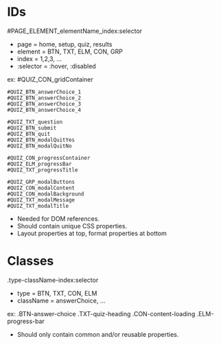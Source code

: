 # IDs
#PAGE_ELEMENT_elementName_index:selector
- page = home, setup, quiz, results
- element = BTN, TXT, ELM, CON, GRP
- index = 1,2,3, ...
- :selector = :hover, :disabled

ex:
    #QUIZ_CON_gridContainer

    #QUIZ_BTN_answerChoice_1
    #QUIZ_BTN_answerChoice_2
    #QUIZ_BTN_answerChoice_3
    #QUIZ_BTN_answerChoice_4

    #QUIZ_TXT_question
    #QUIZ_BTN_submit
    #QUIZ_BTN_quit
    #QUIZ_BTN_modalQuitYes
    #QUIZ_BTN_modalQuitNo

    #QUIZ_CON_progressContainer
    #QUIZ_ELM_progressBar
    #QUIZ_TXT_progressTitle

    #QUIZ_GRP_modalButtons
    #QUIZ_CON_modalContent
    #QUIZ_CON_modalBackground
    #QUIZ_TXT_modalMessage
    #QUIZ_TXT_modalTitle
    
* Needed for DOM references.
* Should contain unique CSS properties.
* Layout properties at top, format properties at bottom

# Classes
.type-className-index:selector
- type = BTN, TXT, CON, ELM
- className = answerChoice, ...

ex:
    .BTN-answer-choice
    .TXT-quiz-heading
    .CON-content-loading
    .ELM-progress-bar

* Should only contain common and/or reusable properties.